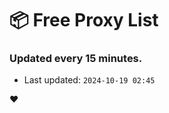 # :package: Free Proxy List
### Updated every 15 minutes.

- Last updated: `2024-10-19 02:45`

:heart:
